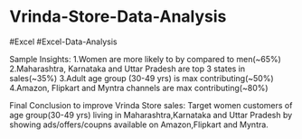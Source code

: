# Vrinda-Store-Data-Analysis

#Excel #Excel-Data-Analysis

Sample Insights:
1.Women are more likely to by compared to men(~65%)
2.Maharashtra, Karnataka and Uttar Pradesh are top 3 states in sales(~35%)
3.Adult age group (30-49 yrs) is max contributing(~50%)
4.Amazon, Flipkart and Myntra channels are max contributing(~80%)

Final Conclusion to improve Vrinda Store sales:
Target women customers of age group(30-49 yrs) living in Maharashtra,Karnataka and Uttar Pradesh
by showing ads/offers/coupns available on Amazon,Flipkart and Myntra.
